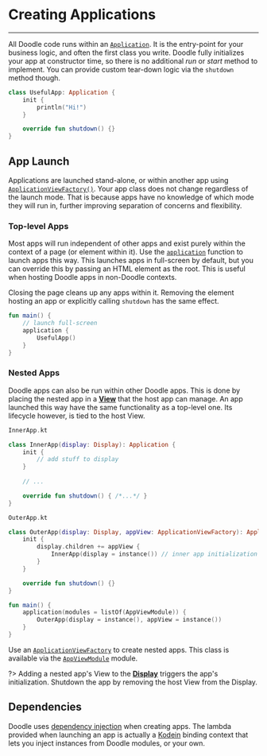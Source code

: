 # Creating Applications
-----------------------

All Doodle code runs within an [`Application`](https://github.com/pusolito/doodle/blob/master/Browser/src/commonMain/kotlin/com/nectar/doodle/application/Application.kt#L6).
It is the entry-point for your business logic, and often the first class you write. Doodle fully initializes your app at constructor time,
so there is no additional *run* or *start* method to implement. You can provide custom tear-down logic via the `shutdown` method though.

```kotlin
class UsefulApp: Application {
    init {
        println("Hi!")
    }

    override fun shutdown() {}
}
```

## App Launch

Applications are launched stand-alone, or within another app using [`ApplicationViewFactory()`](https://github.com/pusolito/doodle/blob/master/Browser/src/jsMain/kotlin/com/nectar/doodle/application/ApplicationView.kt#L21).
Your app class does not change regardless of the launch mode. That is because apps have no knowledge of which mode they will run in,
further improving separation of concerns and flexibility.

### Top-level Apps

Most apps will run independent of other apps and exist purely within the context of a page (or element within it). Use the [`application`](https://github.com/pusolito/doodle/blob/master/Browser/src/jsMain/kotlin/com/nectar/doodle/application/Application.kt#L94)
function to launch apps this way. This launches apps in full-screen by default, but you can override this by passing an HTML element
as the root. This is useful when hosting Doodle apps in non-Doodle contexts.

Closing the page cleans up any apps within it. Removing the element hosting an app or explicitly calling `shutdown` has the same effect.

```kotlin
fun main() {
    // launch full-screen
    application {
        UsefulApp()
    }
}
```

### Nested Apps

Doodle apps can also be run within other Doodle apps. This is done by placing the nested app in a [**View**](views.md?id=creating-views)
that the host app can manage. An app launched this way have the same functionality as a top-level one. Its lifecycle however, is tied to
the host View.

```kotlin
InnerApp.kt

class InnerApp(display: Display): Application {
    init {
        // add stuff to display
    }
    
    // ...

    override fun shutdown() { /*...*/ }
}
```
```kotlin
OuterApp.kt

class OuterApp(display: Display, appView: ApplicationViewFactory): Application {
    init {
        display.children += appView {
            InnerApp(display = instance()) // inner app initialization 
        }
    }

    override fun shutdown() {}
}

fun main() {
    application(modules = listOf(AppViewModule)) {
        OuterApp(display = instance(), appView = instance())
    }
}
```

Use an [`ApplicationViewFactory`](https://github.com/pusolito/doodle/blob/master/Browser/src/jsMain/kotlin/com/nectar/doodle/application/ApplicationView.kt#L75)
to create nested apps. This class is available via the [`AppViewModule`](https://github.com/pusolito/doodle/blob/master/Browser/src/jsMain/kotlin/com/nectar/doodle/application/ApplicationView.kt#L82)
module.

?> Adding a nested app's View to the [**Display**](display.md?id=the-display-is-an-apps-root-container) triggers the app's initialization. Shutdown
the app by removing the host View from the Display.

## Dependencies

Doodle uses [dependency injection](https://en.wikipedia.org/wiki/Dependency_injection) when creating apps. The
lambda provided when launching an app is actually a [Kodein](https://github.com/Kodein-Framework/Kodein-DI) binding
context that lets you inject instances from Doodle modules, or your own.